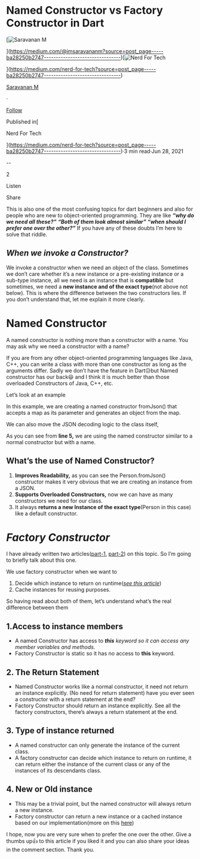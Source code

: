 Named Constructor vs Factory Constructor in Dart
================================================

[![Saravanan M](https://miro.medium.com/v2/resize:fill:88:88/1*fSLksJqmsL7E-IcsJXHrkw.jpeg)

](https://medium.com/@imsaravananm?source=post_page-----ba28250b2747--------------------------------)[![Nerd For Tech](https://miro.medium.com/v2/resize:fill:48:48/1*53-lvCPnPV4sTOmvcITDxw.png)

](https://medium.com/nerd-for-tech?source=post_page-----ba28250b2747--------------------------------)

[Saravanan M](https://medium.com/@imsaravananm?source=post_page-----ba28250b2747--------------------------------)

·

[Follow](https://medium.com/m/signin?actionUrl=https%3A%2F%2Fmedium.com%2F_%2Fsubscribe%2Fuser%2F31a87164ab1a&operation=register&redirect=https%3A%2F%2Fmedium.com%2Fnerd-for-tech%2Fnamed-constructor-vs-factory-constructor-in-dart-ba28250b2747&user=Saravanan+M&userId=31a87164ab1a&source=post_page-31a87164ab1a----ba28250b2747---------------------post_header-----------)

Published in[

Nerd For Tech

](https://medium.com/nerd-for-tech?source=post_page-----ba28250b2747--------------------------------)·3 min read·Jun 28, 2021

\--

2

Listen

Share

This is also one of the most confusing topics for dart beginners and also for people who are new to object-oriented programming. They are like **_“why do we need all these?”_**  **_“Both of them look almost similar” “when should I prefer one over the other?”_** If you have any of these doubts I’m here to solve that riddle.

**_When we invoke a Constructor?_**
-----------------------------------

We invoke a constructor when we need an object of the class. Sometimes we don’t care whether it’s a new instance or a pre-existing instance or a sub-type instance, all we need is an instance that is **compatible** but sometimes, we need a **new instance and of the exact type**(not above not below). This is where the difference between the two constructors lies. If you don’t understand that, let me explain it more clearly.

**Named Constructor**
=====================

A named constructor is nothing more than a constructor with a name. You may ask why we need a constructor with a name?

If you are from any other object-oriented programming languages like Java, C++, you can write a class with more than one constructor as long as the arguments differ. Sadly we don’t have the feature in Dart😥but Named constructor has our back😃 and I think it is much better than those overloaded Constructors of Java, C++, etc.

Let’s look at an example

In this example, we are creating a named constructor fromJson() that accepts a map as its parameter and generates an object from the map.

We can also move the JSON decoding logic to the class itself,

As you can see from **line 5,** we are using the named constructor similar to a normal constructor but with a name.

**What’s the use of Named Constructor?**
----------------------------------------

1.  **Improves Readability,** as you can see the Person.fromJson() constructor makes it very obvious that we are creating an instance from a JSON.
2.  **Supports Overloaded Constructors,** now we can have as many constructors we need for our class.
3.  It always **returns a new Instance of the exact type**(Person in this case)  like a default constructor.

**_Factory Constructor_**
=========================

I have already written two articles([part-1](https://imsaravananm.medium.com/factory-constructor-in-dart-part-1-1bbdf0d0f7f0), [part-2](https://imsaravananm.medium.com/factory-constructor-in-dart-part-2-7db2a5981ac3)) on this topic. So I’m going to briefly talk about this one.

We use factory constructor when we want to

1.  Decide which instance to return on runtime([_see this article_](https://imsaravananm.medium.com/factory-constructor-in-dart-part-1-1bbdf0d0f7f0))
2.  Cache instances for reusing purposes.

So having read about both of them, let’s understand what’s the real difference between them

1.Access to instance members
----------------------------

*   A named Constructor has access to **_this_** _keyword so it can access any member variables and methods._
*   Factory Constructor is static so it has no access to **this** keyword.

2\. The Return Statement
------------------------

*   Named Constructor works like a normal constructor, it need not return an instance explicitly. (No need for return statement) have you ever seen a constructor with a return statement at the end?
*   Factory Constructor should return an instance explicitly. See all the factory constructors, there’s always a return statement at the end.

3\. Type of instance returned
-----------------------------

*   A named constructor can only generate the instance of the current class.
*   A factory constructor can decide which instance to return on runtime, it can return either the instance of the current class or any of the instances of its descendants class.

4\. New or Old instance
-----------------------

*   This may be a trivial point, but the named constructor will always return a new instance.
*   Factory constructor can return a new instance or a cached instance based on our implementation(more on this [here](https://imsaravananm.medium.com/factory-constructor-in-dart-part-2-7db2a5981ac3))

I hope, now you are very sure when to prefer the one over the other. Give a thumbs up👍 to this article if you liked it and you can also share your ideas in the comment section. Thank you.